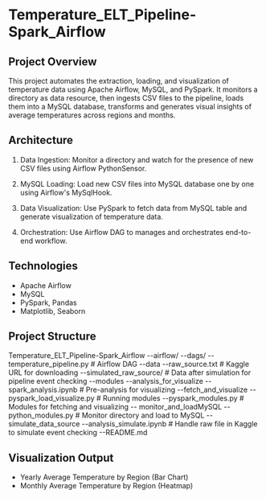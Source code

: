 # Temperature_ELT_Pipeline-Spark_Airflow

## Project Overview
This project automates the extraction, loading, and visualization of temperature data using Apache Airflow, MySQL, and PySpark. It monitors a directory as data resource, then ingests CSV files to the pipeline, loads them into a MySQL database, transforms and generates visual insights of average temperatures across regions and months.

## Architecture
1. Data Ingestion: Monitor a directory and watch for the presence of new CSV files using Airflow PythonSensor.

2. MySQL Loading: Load new CSV files into MySQL database one by one using Airflow's MySqlHook.

3. Data Visualization: Use PySpark to fetch data from MySQL table and generate visualization of temperature data.

4. Orchestration: Use Airflow DAG to manages and orchestrates end-to-end workflow.

## Technologies
- Apache Airflow
- MySQL
- PySpark, Pandas
- Matplotlib, Seaborn

## Project Structure
Temperature_ELT_Pipeline-Spark_Airflow
--airflow/
    --dags/
        --temperature_pipeline.py # Airflow DAG
--data
    --raw_source.txt # Kaggle URL for downloading
    --simulated_raw_source/ # Data after simulation for pipeline event checking
--modules
    --analysis_for_visualize
        --spark_analysis.ipynb # Pre-analysis for visualizing
    --fetch_and_visualize
        --pyspark_load_visualize.py # Running modules
        --pyspark_modules.py
        # Modules for fetching and visualizing
    -- monitor_and_loadMySQL
        --python_modules.py # Monitor directory and load to MySQL
    --simulate_data_source
        --analysis_simulate.ipynb # Handle raw file in Kaggle to simulate event checking
--README.md

## Visualization Output
* Yearly Average Temperature by Region (Bar Chart)
* Monthly Average Temperature by Region (Heatmap)